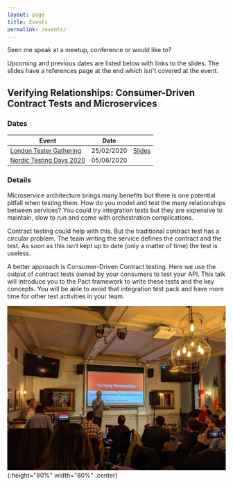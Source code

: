 ```yaml
---
layout: page
title: Events
permalink: /events/
---
```


Seen me speak at a meetup, conference or would like to?

Upcoming and previous dates are listed below with links to the slides. The slides have a references page at the end which isn't covered at the event.

## Verifying Relationships: Consumer-Driven Contract Tests and Microservices

### Dates

| Event                                              | Date       |                                  |
| -------------------------------------------------- | ---------- |----------------------------------|
| [London Tester Gathering](https://bit.ly/2VqyYpV)  | 25/02/2020 | [Slides](https://bit.ly/2Vqog2E) |
| [Nordic Testing Days 2020](https://bit.ly/2vcz0Ho) | 05/06/2020 |                                  |

### Details

Microservice architecture brings many benefits but there is one potential pitfall when testing them.
How do you model and test the many relationships between services? You could try integration tests but they are expensive to maintain,
slow to run and come with orchestration complications.

Contract testing could help with this. But the traditional contract test has a circular problem.
The team writing the service defines the contract and the test.
As soon as this isn’t kept up to date (only a matter of time) the test is useless.

A better approach is Consumer-Driven Contract testing. Here we use the output of contract tests owned by your consumers to test your API.
This talk will introduce you to the Pact framework to write these tests and the key concepts.
You will be able to avoid that integration test pack and have more time for other test activities in your team.

![Speaking at London Tester Gathering](/assets/img/events/verify_relationships.jpg){:height="80%" width="80%" .center}
